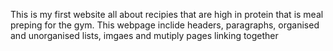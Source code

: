 This is my first website all about recipies that are high in protein that is meal preping for the gym.
This webpage inclide headers, paragraphs, organised and unorganised lists, imgaes and mutiply pages linking together